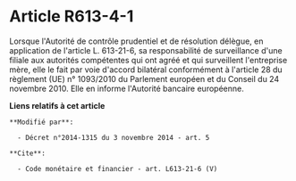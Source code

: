 # Article R613-4-1

Lorsque l'Autorité de contrôle prudentiel et de résolution délègue, en application de l'article L. 613-21-6, sa
responsabilité de surveillance d'une filiale aux autorités compétentes qui ont agréé et qui surveillent l'entreprise mère,
elle le fait par voie d'accord bilatéral conformément à l'article 28 du règlement (UE) n° 1093/2010 du Parlement européen et
du Conseil du 24 novembre 2010. Elle en informe l'Autorité bancaire européenne.

**Liens relatifs à cet article**

	**Modifié par**:

	  - Décret n°2014-1315 du 3 novembre 2014 - art. 5

	**Cite**:

	  - Code monétaire et financier - art. L613-21-6 (V)
